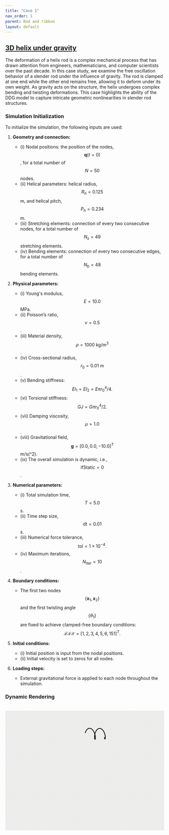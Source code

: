 ```yaml
---
title: "Case 1"
nav_order: 1
parent: Rod and ribbon
layout: default
---
```


## [3D helix under gravity](https://github.com/weicheng-huang-mechanics/DDG_Tutorial/tree/main/3d_curve/case_1)

The deformation of a helix rod is a complex mechanical process that has drawn attention from engineers, mathematicians, and computer scientists over the past decade. In this case study, we examine the free oscillation behavior of a slender rod under the influence of gravity. The rod is clamped at one end while the other end remains free, allowing it to deform under its own weight. As gravity acts on the structure, the helix undergoes complex bending and twisting deformations. This case highlights the ability of the DDG model to capture intricate geometric nonlinearities in slender rod structures.

### Simulation Initialization

To initialize the simulation, the following inputs are used:

1. **Geometry and connection:**  
   - (i) Nodal positions: the position of the nodes, $$\mathbf{q}(t=0)$$, for a total number of $$N=50$$ nodes.  
   - (ii) Helical parameters:  helical radius, $$R_h = 0.125$$ m, and helical pitch, $$P_h = 0.234$$ m.  
   - (iii) Stretching elements: connection of every two consecutive nodes, for a total number of $$N_{s}=49$$ stretching elements.  
   - (iv) Bending elements: connection of every two consecutive edges, for a total number of $$N_{b}=48$$ bending elements.  

2. **Physical parameters:**  
   - (i) Young's modulus, $$E=10.0$$ MPa.  
   - (ii) Poisson’s ratio, $$\nu=0.5$$.  
   - (iii) Material density, $$\rho=1000\mathrm{~kg/m^3}$$.  
   - (iv) Cross-sectional radius, $$r_{0}=0.01\mathrm{~m}$$.  
   - (v) Bending stiffness: $$EI_1 = EI_2 = {E \pi r_0^4}/{4}.$$  
   - (vi) Torsional stiffness: $$GJ = {G \pi r_0^4}/{2}.$$  
   - (vii) Damping viscosity, $$\mu = 1.0$$.  
   - (viii) Gravitational field, $$\mathbf{g} = [0.0, 0.0, -10.0]^{T}$$ m/s\(^2\).  
   - (ix) The overall simulation is dynamic, i.e., $$ \mathrm{ifStatic} = 0$$.  

3. **Numerical parameters:**  
   - (i) Total simulation time, $$T=5.0$$ s.  
   - (ii) Time step size, $$\mathrm{dt} =0.01$$ s.  
   - (iii) Numerical force tolerance, $$\mathrm{tol} = 1 \times 10^{-4}.$$  
   - (iv) Maximum iterations, $$N_{\mathrm{iter}}=10$$.  

4. **Boundary conditions:**  
   - The first two nodes $$\{ \mathbf{x}_{1}, \mathbf{x}_{2} \}$$ and the first twisting angle $$\{ \theta_{1} \}$$ are fixed to achieve clamped-free boundary conditions: $$\mathcal{FIX} = [1,2,3,4,5,6,151]^{T}.$$  

5. **Initial conditions:**  
   - (i) Initial position is input from the nodal positions.  
   - (ii) Initial velocity is set to zeros for all nodes.  

6. **Loading steps:**  
   - External gravitational force is applied to each node throughout the simulation.  

### Dynamic Rendering
<br/><img src='../assets/videos/rod_1.gif' width="600">
